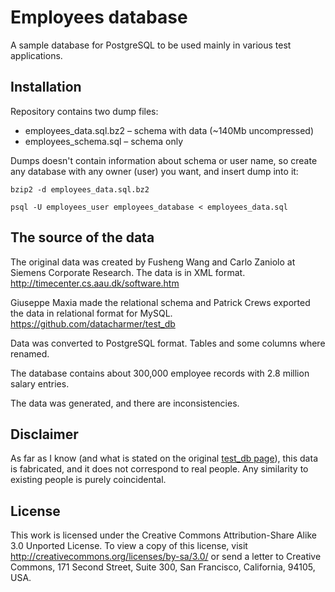 # Employees database
A sample database for PostgreSQL to be used mainly in various test applications.

## Installation
Repository contains two dump files:
* employees_data.sql.bz2 – schema with data (~140Mb uncompressed)
* employees_schema.sql – schema only

Dumps doesn't contain information about schema or user name, so create any
database with any owner (user) you want, and insert dump into it:

    bzip2 -d employees_data.sql.bz2

    psql -U employees_user employees_database < employees_data.sql

## The source of the data

The original data was created by Fusheng Wang and Carlo Zaniolo at
Siemens Corporate Research. The data is in XML format.
http://timecenter.cs.aau.dk/software.htm

Giuseppe Maxia made the relational schema and Patrick Crews exported
the data in relational format for MySQL.
https://github.com/datacharmer/test_db

Data was converted to PostgreSQL format. Tables and some columns where renamed.

The database contains about 300,000 employee records with 2.8 million
salary entries.

The data was generated, and there are inconsistencies.

## Disclaimer

As far as I know (and what is stated on the original [test_db page](https://github.com/datacharmer/test_db)),
this data is fabricated, and it does not correspond to real people.
Any similarity to existing people is purely coincidental.


## License
This work is licensed under the
Creative Commons Attribution-Share Alike 3.0 Unported License.
To view a copy of this license, visit
http://creativecommons.org/licenses/by-sa/3.0/ or send a letter to
Creative Commons, 171 Second Street, Suite 300, San Francisco,
California, 94105, USA.
